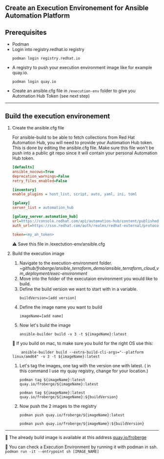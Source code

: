 ## Create an Execution Environement for Ansible Automation Platform

## Prerequisites

* Podman
* Login into registry.redhat.io registry 
    ```script 
    podman login registry.redhat.io
    ```
* A registry to push your execution environment image like for example quay.io. 
    ```script
    podman login quay.io
    ```
* Create an ansible.cfg file in `/execution-env` folder to give you Automation Hub Token (see next step)
---

## Build the execution environement 

1. Create the ansible.cfg file

    For ansible-build to be able to fetch collections from Red Hat Automation Hub, you will need to provide your Automation Hub token. This is done by editing the ansible.cfg file. Make sure this file won't be push into a public git repo since it will contain your personal Automation Hub token.

    ``` ini
    [defaults]
    ansible_nocows=True
    deprecation_warnings=False
    retry_files_enabled=False

    [inventory]
    enable_plugins = host_list, script, auto, yaml, ini, toml

    [galaxy]
    server_list = automation_hub

    [galaxy_server.automation_hub]
    url=https://console.redhat.com/api/automation-hub/content/published/
    auth_url=https://sso.redhat.com/auth/realms/redhat-external/protocol/openid-connect/token

    token=<my_ah_token>
    ```

    :warning: Save this file in /exectution-env/ansible.cfg

2. Build the execution image

    1. Navigate to the execution-environment folder.
    _~github/froberge/ansible_terraform_demo/ansible_terraform_cloud_vm_deployment/exec-environment_
    1. Move into the folder of the executaion environment you would like to build.
    1. Define the build version we want to start with in a variable.
        ```script
        buildVersion=[add version]
        ```
    1. Define the image name you want to build
        ```script
        imageName=[add name]
        ```
    1. Now let's build the image
        ```script
        ansible-builder build -v 3 -t ${imageName}:latest
        ```
    :information_desk_person: If you build on mac, to make sure you build for the right OS use this:
    ```script
        ansible-builder build --extra-build-cli-args="--platform linux/amd64" -v 3 -t ${imageName}:latest
    ```
    1. Let's tag the images, one tag with the version one with latest. ( in this command I use my quay registry, change for your location.)
        ```script
        podman tag ${imageName}:latest quay.io/froberge/${imageName}:latest
        ```

        ```script 
        podman tag ${imageName}:latest quay.io/froberge/${imageName}:${buildVersion}
        ```
    1. Now push the 2 images to the registry
        ```script
        podman push quay.io/froberge/${imageName}:latest
        ```

        ```script
        podman push quay.io/froberge/${imageName}:${buildVersion}
        ```
---

:information_desk_person: The already build image is available at this address [quay.io/froberge](https://quay.io/repository/froberge/ansible-terraform-all?tab=tags)

:information_desk_person: You can check a Execution Environment by running it with podman in ssh.
``` podman run -it --entrypoint sh [IMAGE_NAME] ```
